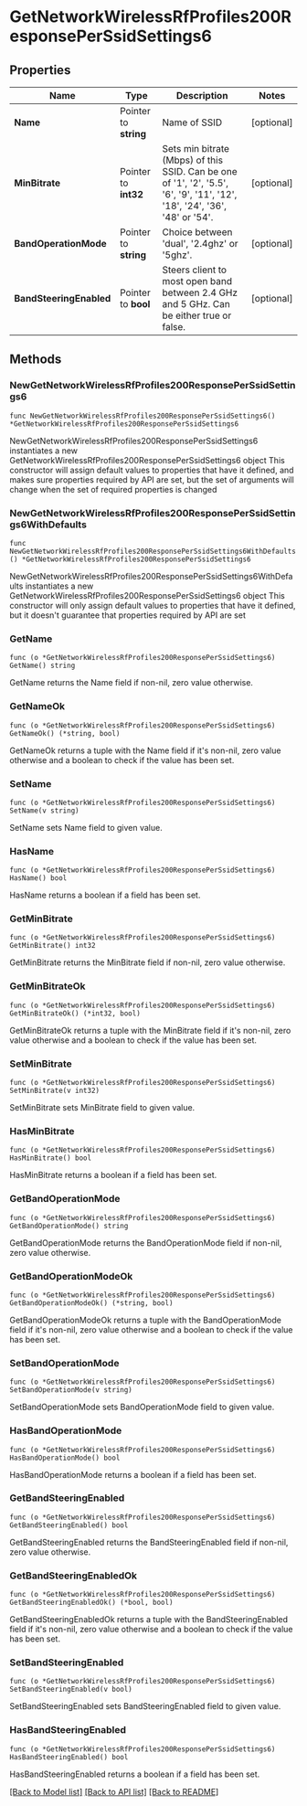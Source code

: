 # GetNetworkWirelessRfProfiles200ResponsePerSsidSettings6

## Properties

Name | Type | Description | Notes
------------ | ------------- | ------------- | -------------
**Name** | Pointer to **string** | Name of SSID | [optional] 
**MinBitrate** | Pointer to **int32** | Sets min bitrate (Mbps) of this SSID. Can be one of &#39;1&#39;, &#39;2&#39;, &#39;5.5&#39;, &#39;6&#39;, &#39;9&#39;, &#39;11&#39;, &#39;12&#39;, &#39;18&#39;, &#39;24&#39;, &#39;36&#39;, &#39;48&#39; or &#39;54&#39;. | [optional] 
**BandOperationMode** | Pointer to **string** | Choice between &#39;dual&#39;, &#39;2.4ghz&#39; or &#39;5ghz&#39;. | [optional] 
**BandSteeringEnabled** | Pointer to **bool** | Steers client to most open band between 2.4 GHz and 5 GHz. Can be either true or false. | [optional] 

## Methods

### NewGetNetworkWirelessRfProfiles200ResponsePerSsidSettings6

`func NewGetNetworkWirelessRfProfiles200ResponsePerSsidSettings6() *GetNetworkWirelessRfProfiles200ResponsePerSsidSettings6`

NewGetNetworkWirelessRfProfiles200ResponsePerSsidSettings6 instantiates a new GetNetworkWirelessRfProfiles200ResponsePerSsidSettings6 object
This constructor will assign default values to properties that have it defined,
and makes sure properties required by API are set, but the set of arguments
will change when the set of required properties is changed

### NewGetNetworkWirelessRfProfiles200ResponsePerSsidSettings6WithDefaults

`func NewGetNetworkWirelessRfProfiles200ResponsePerSsidSettings6WithDefaults() *GetNetworkWirelessRfProfiles200ResponsePerSsidSettings6`

NewGetNetworkWirelessRfProfiles200ResponsePerSsidSettings6WithDefaults instantiates a new GetNetworkWirelessRfProfiles200ResponsePerSsidSettings6 object
This constructor will only assign default values to properties that have it defined,
but it doesn't guarantee that properties required by API are set

### GetName

`func (o *GetNetworkWirelessRfProfiles200ResponsePerSsidSettings6) GetName() string`

GetName returns the Name field if non-nil, zero value otherwise.

### GetNameOk

`func (o *GetNetworkWirelessRfProfiles200ResponsePerSsidSettings6) GetNameOk() (*string, bool)`

GetNameOk returns a tuple with the Name field if it's non-nil, zero value otherwise
and a boolean to check if the value has been set.

### SetName

`func (o *GetNetworkWirelessRfProfiles200ResponsePerSsidSettings6) SetName(v string)`

SetName sets Name field to given value.

### HasName

`func (o *GetNetworkWirelessRfProfiles200ResponsePerSsidSettings6) HasName() bool`

HasName returns a boolean if a field has been set.

### GetMinBitrate

`func (o *GetNetworkWirelessRfProfiles200ResponsePerSsidSettings6) GetMinBitrate() int32`

GetMinBitrate returns the MinBitrate field if non-nil, zero value otherwise.

### GetMinBitrateOk

`func (o *GetNetworkWirelessRfProfiles200ResponsePerSsidSettings6) GetMinBitrateOk() (*int32, bool)`

GetMinBitrateOk returns a tuple with the MinBitrate field if it's non-nil, zero value otherwise
and a boolean to check if the value has been set.

### SetMinBitrate

`func (o *GetNetworkWirelessRfProfiles200ResponsePerSsidSettings6) SetMinBitrate(v int32)`

SetMinBitrate sets MinBitrate field to given value.

### HasMinBitrate

`func (o *GetNetworkWirelessRfProfiles200ResponsePerSsidSettings6) HasMinBitrate() bool`

HasMinBitrate returns a boolean if a field has been set.

### GetBandOperationMode

`func (o *GetNetworkWirelessRfProfiles200ResponsePerSsidSettings6) GetBandOperationMode() string`

GetBandOperationMode returns the BandOperationMode field if non-nil, zero value otherwise.

### GetBandOperationModeOk

`func (o *GetNetworkWirelessRfProfiles200ResponsePerSsidSettings6) GetBandOperationModeOk() (*string, bool)`

GetBandOperationModeOk returns a tuple with the BandOperationMode field if it's non-nil, zero value otherwise
and a boolean to check if the value has been set.

### SetBandOperationMode

`func (o *GetNetworkWirelessRfProfiles200ResponsePerSsidSettings6) SetBandOperationMode(v string)`

SetBandOperationMode sets BandOperationMode field to given value.

### HasBandOperationMode

`func (o *GetNetworkWirelessRfProfiles200ResponsePerSsidSettings6) HasBandOperationMode() bool`

HasBandOperationMode returns a boolean if a field has been set.

### GetBandSteeringEnabled

`func (o *GetNetworkWirelessRfProfiles200ResponsePerSsidSettings6) GetBandSteeringEnabled() bool`

GetBandSteeringEnabled returns the BandSteeringEnabled field if non-nil, zero value otherwise.

### GetBandSteeringEnabledOk

`func (o *GetNetworkWirelessRfProfiles200ResponsePerSsidSettings6) GetBandSteeringEnabledOk() (*bool, bool)`

GetBandSteeringEnabledOk returns a tuple with the BandSteeringEnabled field if it's non-nil, zero value otherwise
and a boolean to check if the value has been set.

### SetBandSteeringEnabled

`func (o *GetNetworkWirelessRfProfiles200ResponsePerSsidSettings6) SetBandSteeringEnabled(v bool)`

SetBandSteeringEnabled sets BandSteeringEnabled field to given value.

### HasBandSteeringEnabled

`func (o *GetNetworkWirelessRfProfiles200ResponsePerSsidSettings6) HasBandSteeringEnabled() bool`

HasBandSteeringEnabled returns a boolean if a field has been set.


[[Back to Model list]](../README.md#documentation-for-models) [[Back to API list]](../README.md#documentation-for-api-endpoints) [[Back to README]](../README.md)


